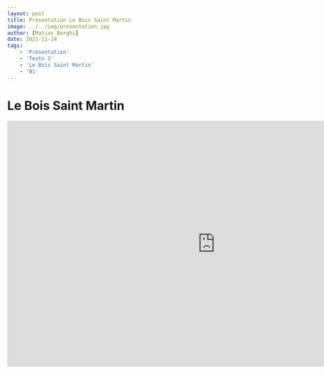 ```yaml
---
layout: post
title: Présentation Le Bois Saint Martin
image: ../../img/presentation.jpg
author: [Matias Borghi]
date: 2021-11-24
tags: 
    - 'Présentation'
    - 'Texto 3'
    - 'Le Bois Saint Martin'
    - 'B1'
---
```


# Le Bois Saint Martin

<iframe src="https://docs.google.com/presentation/d/e/2PACX-1vTuXnqlLTmPIheZo-ppMU4YB8WkH5ZznSTjh6D3X4A8VtKtc84jkCZLcobq4cXL5B-5MB19QYCQ9u5z/embed?start=false&loop=false&delayms=3000" frameborder="0" width="960" height="569" allowfullscreen="true" mozallowfullscreen="true" webkitallowfullscreen="true"></iframe>